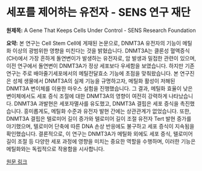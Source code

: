 # 세포를 제어하는 유전자 - SENS 연구 재단

**원제목:** A Gene That Keeps Cells Under Control - SENS Research Foundation

**요약:** 본 연구는 Cell Stem Cell에 게재된 논문으로, DNMT3A 유전자의 기능이 메틸화 이상의 광범위한 영향을 미친다는 것을 밝혔습니다.  DNMT3A는 클론성 혈액증식(CH)에서 가장 흔하게 돌연변이가 발생하는 유전자로, 암 발생과 밀접한 관련이 있으며, 이전 연구에서 돌연변이 DNMT3A가 정상 세포보다 우세함을 보였습니다.  하지만 기존 연구는 주로 배아줄기세포에서의 메틸전달효소 기능에 초점을 맞춰왔습니다.  본 연구진은 성체 생물에서 DNMT3A의 실제 기능을 규명하고자,  메틸화 활성이 저해된 DNMT3A 변이체를 이용한 마우스 실험을 진행했습니다.  그 결과, 메틸화 효율이 낮은 변이체에서도 세포 증식 조절에 대한 DNMT3A의 영향이 여전히 강력하게 나타났습니다.  DNMT3A 과발현은 세포자멸사를 유도했고,  DNMT3A 결핍은 세포 증식을 촉진했습니다.  흥미롭게도, 메틸화 수준과 유전자 발현 간에는 상관관계가 없었습니다.  또한, DNMT3A 결핍은 텔로미어 길이 증가와  텔로미어 길이 조절 유전자 Tert 발현 증가를 야기했으며,  텔로미어 단축에 따른 DNA 손상 반응에도 불구하고 세포 증식이 지속됨을 확인했습니다.  결론적으로, 이 연구는 DNMT3A가 메틸화 외에도 세포 증식, 텔로미어 길이 조절 등 다양한 세포 과정에 영향을 미치는 중요한 역할을 수행하며, 이러한 기능은 메틸화와는 독립적으로 작용함을 시사합니다.

[원문 링크](https://www.lifespan.io/news/a-gene-that-keeps-cells-under-control/)
